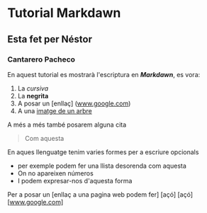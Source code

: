 # Tutorial Markdawn


## Esta fet per Néstor 

### Cantarero Pacheco


En aquest tutorial es mostrarà l'escriptura en **_Markdawn_**,
es vora: 

1. La _cursiva_
2. La **negrita** 
3. A posar un [enllaç] (www.google.com)
4. A una  [imatge de un arbre](https://es.wikipedia.org/wiki/%C3%81rbol)


A més a més també posarem alguna cita
> Com aquesta


En aques llenguatge tenim varies formes per a escriure opcionals

* per exemple podem fer una llista desorenda com aquesta
* On no apareixen números
* I podem expresar-nos d'aquesta forma

Per a posar un [enllaç a una pagina web podem fer] [açó]
[açó][www.google.com]
